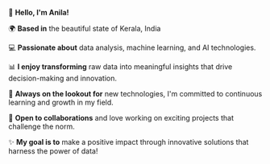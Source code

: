 👋 **Hello, I'm Anila!**

🌍 **Based in** the beautiful state of Kerala, India

💻 **Passionate about** data analysis, machine learning, and AI technologies.

📊 **I enjoy transforming** raw data into meaningful insights that drive decision-making and innovation.

🚀 **Always on the lookout for** new technologies, I'm committed to continuous learning and growth in my field.

🤝 **Open to collaborations** and love working on exciting projects that challenge the norm.

✨ **My goal is to** make a positive impact through innovative solutions that harness the power of data!
